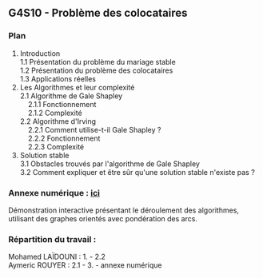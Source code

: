 ## G4S10 - Problème des colocataires

### Plan

1. Introduction\
   1.1 Présentation du problème du mariage stable\
   1.2 Présentation du problème des colocataires\
   1.3 Applications réelles
2. Les Algorithmes et leur complexité\
   2.1 Algorithme de Gale Shapley\
&nbsp;&nbsp;&nbsp; 2.1.1 Fonctionnement\
&nbsp;&nbsp;&nbsp; 2.1.2 Complexité\
   2.2 Algorithme d'Irving\
&nbsp;&nbsp;&nbsp; 2.2.1 Comment utilise-t-il Gale Shapley ?\
&nbsp;&nbsp;&nbsp; 2.2.2 Fonctionnement\
&nbsp;&nbsp;&nbsp; 2.2.3 Complexité
3. Solution stable\
   3.1 Obstacles trouvés par l'algorithme de Gale Shapley\
   3.2 Comment expliquer et être sûr qu'une solution stable n'existe pas ?

### Annexe numérique : [ici](https://docs.google.com/presentation/d/12gVfTqXWskSEo31JIrgMDtM8NyO91mQGmD2sAJUlm2U/edit?usp=sharing)

Démonstration interactive présentant le déroulement des algorithmes,
utilisant des graphes orientés avec pondération des arcs.

### Répartition du travail :

Mohamed LAÏDOUNI : 1. - 2.2\
Aymeric ROUYER : 2.1 - 3. - annexe numérique
